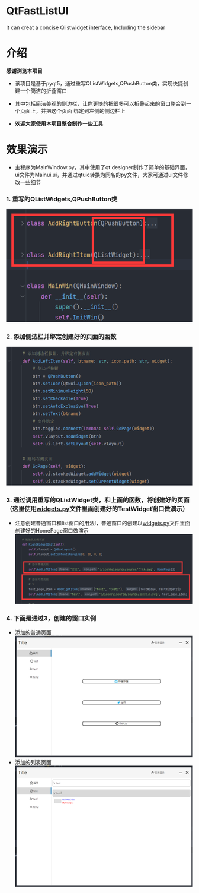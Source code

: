 # QtFastListUI
It can creat a concise Qlistwidget interface, Including the sidebar

# 介绍
**感谢浏览本项目**  
* 该项目是基于pyqt5，通过重写QListWidgets,QPushButton类，实现快捷创建一个简洁的折叠窗口

* 其中包括简洁美观的侧边栏，让你更快的把很多可以折叠起来的窗口整合到一个页面上，并把这个页面
绑定到左侧的侧边栏上

* **欢迎大家使用本项目整合制作一些工具**
  

# 效果演示
* 主程序为MainWindow.py，其中使用了qt designer制作了简单的基础界面，ui文件为Mainui.ui，并通过qtuic转换为同名的py文件，大家可通过ui文件修改一些细节
### 1. 重写的QListWidgets,QPushButton类
![1](./images/1.png)  

### 2. 添加侧边栏并绑定创建好的页面的函数
![2](./images/2.png)  

### 3. 通过调用重写的QListWidget类，和上面的函数，将创建好的页面（这里使用[widgets.py](./widgets.py)文件里面创建好的TestWidget窗口做演示）
* 注意创建普通窗口和list窗口的用法!，普通窗口的创建以[widgets.py](./widgets.py)文件里面创建好的HomePage窗口做演示
![3](./images/3.png)

### 4. 下面是通过3，创建的窗口实例
* 添加的普通页面
![5](./images/5.png)
* 添加的列表页面
![4](./images/4.png)
